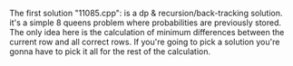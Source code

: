 The first solution "11085.cpp": is a dp & recursion/back-tracking solution.
it's a simple 8 queens problem where probabilities are previously stored. The only idea here is the calculation of minimum differences between the current row and all correct rows. If you're going to pick a solution you're gonna have to pick it all for the rest of the calculation.
